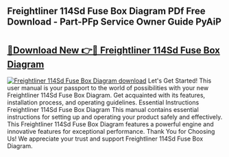 ## Freightliner 114Sd Fuse Box Diagram PDf Free Download - Part-PFp Service Owner Guide PyAiP

# <h2><a href="http://dfsk031.blite.top/?on=Freightliner+114Sd+Fuse+Box+Diagram">🔗Download New 👉🔴 Freightliner 114Sd Fuse Box Diagram</a></h2>

[![Freightliner 114Sd Fuse Box Diagram download](https://i.imgur.com/lujVjoI.png)](http://dfsk031.blite.top/?on=Freightliner+114Sd+Fuse+Box+Diagram)
Let's Get Started! This user manual is your passport to the world of possibilities with your new Freightliner 114Sd Fuse Box Diagram. Get acquainted with its features, installation process, and operating guidelines. Essential Instructions Freightliner 114Sd Fuse Box Diagram This manual contains essential instructions for setting up and operating your product safely and effectively. This Freightliner 114Sd Fuse Box Diagram features a powerful engine and innovative features for exceptional performance. Thank You for Choosing Us! We appreciate your trust and support Freightliner 114Sd Fuse Box Diagram.
